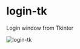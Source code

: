 # login-tk
Login window from Tkinter

![login-tk](https://github.com/user-attachments/assets/66259d8a-17a0-4735-9290-322f77e26811)

